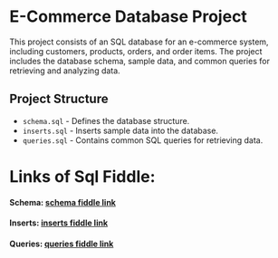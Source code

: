# E-Commerce Database Project  

This project consists of an SQL database for an e-commerce system, including customers, products, orders, and order items. The project includes the database schema, sample data, and common queries for retrieving and analyzing data.  

## Project Structure  
- `schema.sql` - Defines the database structure.  
- `inserts.sql` - Inserts sample data into the database.  
- `queries.sql` - Contains common SQL queries for retrieving data.  

# Links of Sql Fiddle:
#### Schema:  **[schema fiddle link ](https://sqlfiddle.com/postgresql/online-compiler?id=b0d9574f-738e-44b9-83f9-eda4466a4389)**  
#### Inserts:  **[inserts fiddle link ](https://sqlfiddle.com/postgresql/online-compiler?id=dd413dc5-c5de-4ced-b0c5-4ad09f19cd61)** 
#### Queries:  **[queries fiddle link](https://sqlfiddle.com/postgresql/online-compiler?id=07733461-a031-42f6-bbba-d9ce716d0903](https://sqlfiddle.com/postgresql/online-compiler?id=ebde4dc1-df75-4c28-96ce-c74e98527413))** 
